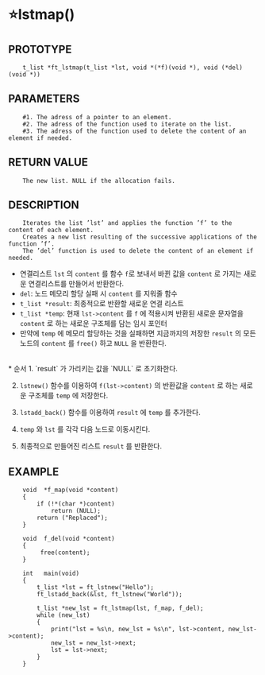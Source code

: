 ⭐lstmap()
===================

PROTOTYPE
----------
        t_list *ft_lstmap(t_list *lst, void *(*f)(void *), void (*del)(void *))


PARAMETERS
----------
        #1. The adress of a pointer to an element.
        #2. The adress of the function used to iterate on the list.
        #3. The adress of the function used to delete the content of an element if needed.

RETURN VALUE
-------------
        The new list. NULL if the allocation fails.    

DESCRIPTION
-----------
        Iterates the list ’lst’ and applies the function ’f’ to the content of each element.
        Creates a new list resulting of the successive applications of the function ’f’.
        The ’del’ function is used to delete the content of an element if needed.

* 연결리스트 `lst` 의 `content` 를 함수 `f`로 보내서 바뀐 값을 `content` 로 가지는 새로운 연결리스트를 만들어서 반환한다.
* `del`: 노드 메모리 할당 실패 시 `content` 를 지워줄 함수
* `t_list *result`: 최종적으로 반환할 새로운 연결 리스트
* `t_list *temp`: 현재 `lst->content` 를 `f` 에 적용시켜 반환된 새로운 문자열을 `content` 로 하는 새로운 구조체를 담는 임시 포인터
* 만약에 `temp` 에 메모리 할당하는 것을 실패하면 지금까지의 저장한 `result` 의 모든 노드의 `content` 를 `free()` 하고 `NULL` 을 반환한다.
</br>
* 순서
1. `result` 가 가리키는 값을 `NULL` 로 초기화한다.

2. `lstnew()` 함수를 이용하여 `f(lst->content)` 의 반환값을 `content` 로 하는 새로운 구조체를 `temp` 에 저장한다.

3. `lstadd_back()` 함수를 이용하여 `result` 에 `temp` 를 추가한다.

4. `temp` 와 `lst` 를 각각 다음 노드로 이동시킨다.

5. 최종적으로 만들어진 리스트 `result` 를 반환한다.


EXAMPLE
-----------
        void  *f_map(void *content)
        {
            if (!*(char *)content)
                return (NULL);
            return ("Replaced");
        }
        
        void  f_del(void *content)
        {
             free(content);
        }
        
        int   main(void)
        {
            t_list *lst = ft_lstnew("Hello");
            ft_lstadd_back(&lst, ft_lstnew("World"));
            
            t_list *new_lst = ft_lstmap(lst, f_map, f_del);
            while (new_lst)
            {
                print("lst = %s\n, new_lst = %s\n", lst->content, new_lst->content);
                new_lst = new_lst->next;
                lst = lst->next;
            }
        }
</br>
</br>
</br>
</br>
</br>
